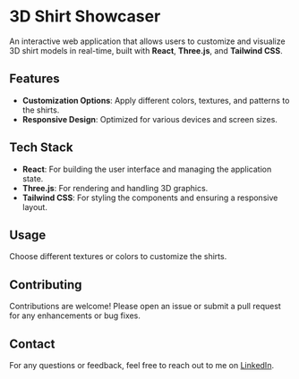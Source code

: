 # 3D Shirt Showcaser

An interactive web application that allows users to customize and visualize 3D shirt models in real-time, built with **React**, **Three.js**, and **Tailwind CSS**.

## Features

- **Customization Options**: Apply different colors, textures, and patterns to the shirts.
- **Responsive Design**: Optimized for various devices and screen sizes.

## Tech Stack

- **React**: For building the user interface and managing the application state.
- **Three.js**: For rendering and handling 3D graphics.
- **Tailwind CSS**: For styling the components and ensuring a responsive layout.

## Usage

Choose different textures or colors to customize the shirts.

## Contributing
Contributions are welcome! Please open an issue or submit a pull request for any enhancements or bug fixes.

## Contact
For any questions or feedback, feel free to reach out to me on <a href="https://www.linkedin.com/in/tanmay-tiwari20/">LinkedIn</a>.
